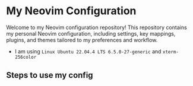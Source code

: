 # My Neovim Configuration

Welcome to my Neovim configuration repository! This repository contains my personal Neovim configuration, including settings, key mappings, plugins, and themes tailored to my preferences and workflow.

- I am using ```Linux Ubuntu 22.04.4 LTS 6.5.0-27-generic``` and ```xterm-256color```

## Steps to use my config

